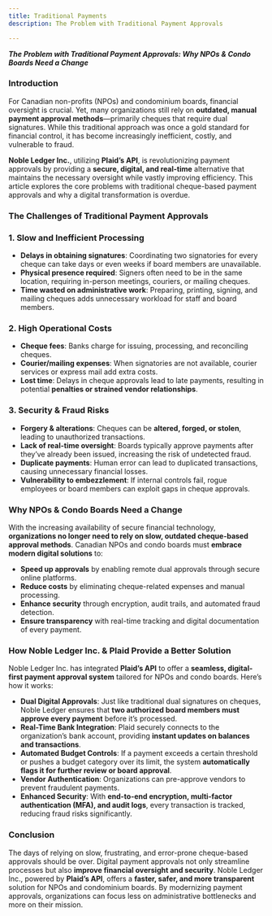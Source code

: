 ```yaml
---
title: Traditional Payments
description: The Problem with Traditional Payment Approvals

---
```

***The Problem with Traditional Payment Approvals: Why NPOs & Condo Boards Need a Change***

### Introduction

For Canadian non-profits (NPOs) and condominium boards, financial oversight is crucial. Yet, many organizations still rely on **outdated, manual payment approval methods**—primarily cheques that require dual signatures. While this traditional approach was once a gold standard for financial control, it has become increasingly inefficient, costly, and vulnerable to fraud.

**Noble Ledger Inc.**, utilizing **Plaid’s API**, is revolutionizing payment approvals by providing a **secure, digital, and real-time** alternative that maintains the necessary oversight while vastly improving efficiency. This article explores the core problems with traditional cheque-based payment approvals and why a digital transformation is overdue.

### The Challenges of Traditional Payment Approvals

### **1. Slow and Inefficient Processing**

-   **Delays in obtaining signatures**: Coordinating two signatories for every cheque can take days or even weeks if board members are unavailable.
-   **Physical presence required**: Signers often need to be in the same location, requiring in-person meetings, couriers, or mailing cheques.
-   **Time wasted on administrative work**: Preparing, printing, signing, and mailing cheques adds unnecessary workload for staff and board members.

### **2. High Operational Costs**

-   **Cheque fees**: Banks charge for issuing, processing, and reconciling cheques.
-   **Courier/mailing expenses**: When signatories are not available, courier services or express mail add extra costs.
-   **Lost time**: Delays in cheque approvals lead to late payments, resulting in potential **penalties or strained vendor relationships**.

### **3. Security & Fraud Risks**

-   **Forgery & alterations**: Cheques can be **altered, forged, or stolen**, leading to unauthorized transactions.
-   **Lack of real-time oversight**: Boards typically approve payments after they’ve already been issued, increasing the risk of undetected fraud.
-   **Duplicate payments**: Human error can lead to duplicated transactions, causing unnecessary financial losses.
-   **Vulnerability to embezzlement**: If internal controls fail, rogue employees or board members can exploit gaps in cheque approvals.

### Why NPOs & Condo Boards Need a Change

With the increasing availability of secure financial technology, **organizations no longer need to rely on slow, outdated cheque-based approval methods**. Canadian NPOs and condo boards must **embrace modern digital solutions** to:

-   **Speed up approvals** by enabling remote dual approvals through secure online platforms.
-   **Reduce costs** by eliminating cheque-related expenses and manual processing.
-   **Enhance security** through encryption, audit trails, and automated fraud detection.
-   **Ensure transparency** with real-time tracking and digital documentation of every payment.

### How Noble Ledger Inc. & Plaid Provide a Better Solution

Noble Ledger Inc. has integrated **Plaid’s API** to offer a **seamless, digital-first payment approval system** tailored for NPOs and condo boards. Here’s how it works:

-   **Dual Digital Approvals**: Just like traditional dual signatures on cheques, Noble Ledger ensures that **two authorized board members must approve every payment** before it’s processed.
-   **Real-Time Bank Integration**: Plaid securely connects to the organization’s bank account, providing **instant updates on balances and transactions**.
-   **Automated Budget Controls**: If a payment exceeds a certain threshold or pushes a budget category over its limit, the system **automatically flags it for further review or board approval**.
-   **Vendor Authentication**: Organizations can pre-approve vendors to prevent fraudulent payments.
-   **Enhanced Security**: With **end-to-end encryption, multi-factor authentication (MFA), and audit logs**, every transaction is tracked, reducing fraud risks significantly.

### Conclusion

The days of relying on slow, frustrating, and error-prone cheque-based approvals should be over. Digital payment approvals not only streamline processes but also **improve financial oversight and security**. Noble Ledger Inc., powered by **Plaid’s API**, offers a **faster, safer, and more transparent** solution for NPOs and condominium boards. By modernizing payment approvals, organizations can focus less on administrative bottlenecks and more on their mission.